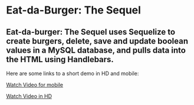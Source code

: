 # Eat-da-Burger: The Sequel

## Eat-da-burger: The Sequel uses Sequelize to create burgers, delete, save and update boolean values in a MySQL database, and pulls data into the HTML using Handlebars.



Here are some links to a short demo in HD and mobile:


[Watch Video for mobile](https://drive.google.com/file/d/0B62xIHGJ328ZLUl0blRXVFJITGM/view?usp=sharing)

[Watch Video in HD](https://drive.google.com/file/d/0B62xIHGJ328ZRU1CS2ZOLXJ4d1E/view?usp=sharing) 
